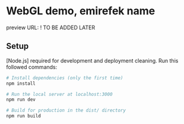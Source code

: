 # WebGL demo, emirefek name

preview URL: ! TO BE ADDED LATER

## Setup

[Node.js] required for development and deployment cleaning.
Run this followed commands:

```bash
# Install dependencies (only the first time)
npm install

# Run the local server at localhost:3000
npm run dev

# Build for production in the dist/ directory
npm run build
```
